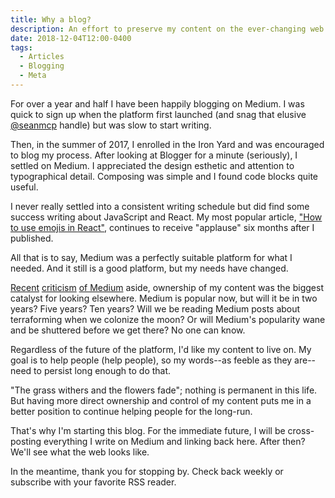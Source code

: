 ```yaml
---
title: Why a blog?
description: An effort to preserve my content on the ever-changing web
date: 2018-12-04T12:00-0400
tags:
  - Articles
  - Blogging
  - Meta
---
```


For over a year and half I have been happily blogging on Medium. I was quick to
sign up when the platform first launched (and snag that elusive
[@seanmcp](https://medium.com/@seanmcp) handle) but was slow to start writing.

Then, in the summer of 2017, I enrolled in the Iron Yard and was encouraged to
blog my process. After looking at Blogger for a minute (seriously), I settled on
Medium. I appreciated the design esthetic and attention to typographical detail.
Composing was simple and I found code blocks quite useful.

I never really settled into a consistent writing schedule but did find some
success writing about JavaScript and React. My most popular article,
["How to use emojis in React"](https://medium.com/@seanmcp/%EF%B8%8F-how-to-use-emojis-in-react-d23bbf608bf7),
continues to receive "applause" six months after I published.

All that is to say, Medium was a perfectly suitable platform for what I needed.
And it still is a good platform, but my needs have changed.

[Recent](https://medium.com/@nikitonsky/medium-is-a-poor-choice-for-blogging-bb0048d19133)
[criticism](https://twitter.com/dan_abramov/status/1068903909119483904)
[of Medium](https://twitter.com/snookca/status/1068866664257732608) aside,
ownership of my content was the biggest catalyst for looking elsewhere. Medium
is popular now, but will it be in two years? Five years? Ten years? Will we be
reading Medium posts about terraforming when we colonize the moon? Or will
Medium's popularity wane and be shuttered before we get there? No one can know.

Regardless of the future of the platform, I'd like my content to live on. My
goal is to help people (help people), so my words--as feeble as they are--need
to persist long enough to do that.

"The grass withers and the flowers fade"; nothing is permanent in this life. But
having more direct ownership and control of my content puts me in a better
position to continue helping people for the long-run.

That's why I'm starting this blog. For the immediate future, I will be
cross-posting everything I write on Medium and linking back here. After then?
We'll see what the web looks like.

In the meantime, thank you for stopping by. Check back weekly or subscribe with
your favorite RSS reader.
